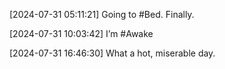 [2024-07-31 05:11:21] Going to #Bed.
Finally.

[2024-07-31 10:03:42] I’m #Awake

[2024-07-31 16:46:30] What a hot, miserable day.
